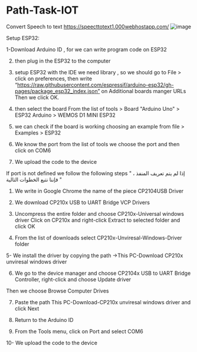 # Path-Task-IOT
Convert Speech to text 
https://speecttotext1.000webhostapp.com/
![image](https://user-images.githubusercontent.com/107873476/178418982-a107e8a5-e43c-4d2c-9061-5b5be647be02.png)





 Setup ESP32:

1-Download Arduino ID , for we can write program code on ESP32

2. then plug in the ESP32 to the computer

3.  setup ESP32 with the IDE we need library , so we should go to File > click on preferences, then write “https://raw.githubusercontent.com/espressif/arduino-esp32/gh-pages/package_esp32_index.json” on Additional boards manger URLs
  Then we click OK.
  
4. then select the board 
From the list of tools > Board "Arduino Uno" > ESP32 Arduino > WEMOS D1 MINI ESP32 

5. we can check if the board is working
 choosing an example from file > Examples > ESP32
 
6. We know the port from the list of tools we choose the port and then click on COM6

7. We upload the code to the device
 
If port is not defined we follow the following steps "
إذا لم يتم تعريف المنفذ ، فإننا نتبع الخطوات التالية "

1. We write in Google Chrome the name of the piece
 CP2104USB Driver

2. We download
CP210x USB to UART Bridge VCP Drivers

3. Uncompress the entire folder and choose CP210x-Universal
windows driver Click on CP210x and right-click 
Extract to selected folder and click OK

4. From the list of downloads select
CP210x-Unviresal-Windows-Driver folder
 
5- We install the driver by copying the path ->This PC-Download CP210x unviresal windows driver

6. We go to the device manager and choose CP2104x USB to UART Bridge Controller, right-click and choose Update driver 

Then we choose Browse Computer Drives

7. Paste the path This PC-Download-CP210x unviresal windows driver and click Next

8. Return to the Arduino ID

9. From the Tools menu, click on Port and select COM6

10- We upload the code to the device


